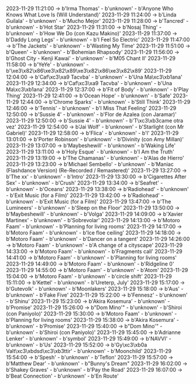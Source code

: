 2023-11-29 11:21:00 -> b'Irma Thomas' - b'unknown' - b'Anyone Who Knows What Love Is (Will Understand)'
2023-11-29 11:24:00 -> b'Linda Guilala' - b'unknown' - b'Mucho Mejor'
2023-11-29 11:28:00 -> b'Tancred' - b'unknown' - b'Hot Star'
2023-11-29 11:31:00 -> b'Nosaj Thing' - b'unknown' - b'How We Do (con Kazu Makino)'
2023-11-29 11:37:00 -> b'Daddy Long Legs' - b'unknown' - b'I Feel So Electric'
2023-11-29 11:47:00 -> b'The Jackets' - b'unknown' - b'Wasting My Time'
2023-11-29 11:51:00 -> b'Queen' - b'unknown' - b'Bohemian Rhapsody'
2023-11-29 11:56:00 -> b'Ghost City - Kenji Kawai' - b'unknown' - b'M05 Chant II'
2023-11-29 11:58:00 -> b'YeYe' - b'unknown' - b'\xe3\x82\x86\xe3\x82\x89\xe3\x82\x86\xe3\x82\x89'
2023-11-29 12:04:00 -> b'Caf\xc3\xa9 Tacvba' - b'unknown' - b'Una Ma\xc3\xb1ana'
2023-11-29 12:34:00 -> b'Caf\xc3\xa9 Tacvba' - b'unknown' - b'Una Ma\xc3\xb1ana'
2023-11-29 12:37:00 -> b'Fit of Body' - b'unknown' - b'Play Thing'
2023-11-29 12:41:00 -> b'Ocean Hope' - b'unknown' - b'Safe'
2023-11-29 12:44:00 -> b'Chrome Sparks' - b'unknown' - b'Still Think'
2023-11-29 12:46:00 -> b'Tennis' - b'unknown' - b'I Miss That Feeling'
2023-11-29 12:50:00 -> b'Sussie 4' - b'unknown' - b'Flor de Azalea (con Jaramar)'
2023-11-29 12:50:00 -> b'Sussie 4' - b'unknown' - b'T\xc3\xb3came otra vez'
2023-11-29 12:54:00 -> b'Jai Wolf' - b'unknown' - b'Starlight (con Mr Gabriel)'
2023-11-29 12:58:00 -> b'Flica' - b'unknown' - b'l'
2023-11-29 13:01:00 -> b'Porter Robinson' - b'unknown' - b'Divinity (con Amy Millan)'
2023-11-29 13:07:00 -> b'Maybeshewill' - b'unknown' - b'Waking Life'
2023-11-29 13:11:00 -> b'Holy Esque' - b'unknown' - b'I Am the Truth'
2023-11-29 13:19:00 -> b'The Chamanas' - b'unknown' - b'Alas de Hierro'
2023-11-29 13:23:00 -> b'Michael Sembello' - b'unknown' - b'Maniac (Flashdance Version) (Re-Recorded / Remastered)'
2023-11-29 13:27:00 -> b'The xx' - b'unknown' - b'Intro'
2023-11-29 13:30:00 -> b'Cigarettes After Sex' - b'unknown' - b'Crush'
2023-11-29 13:34:00 -> b'Seafret' - b'unknown' - b'Oceans'
2023-11-29 13:38:00 -> b'Radiohead' - b'unknown' - b'Exit Music (for a Film)'
2023-11-29 13:42:00 -> b'Radiohead' - b'unknown' - b'Exit Music (for a Film)'
2023-11-29 13:47:00 -> b'The Lumineers' - b'unknown' - b'Sleep on the Floor'
2023-11-29 13:50:00 -> b'Maybeshewill' - b'unknown' - b'Volga'
2023-11-29 14:09:00 -> b'Xavier Martinex' - b'unknown' - b'Sobrevolar'
2023-11-29 14:13:00 -> b'Motoro Faam' - b'unknown' - b'Planning for living rooms'
2023-11-29 14:17:00 -> b'Motoro Faam' - b'unknown' - b'Ice floe ceiling'
2023-11-29 14:18:00 -> b'Motoro Faam' - b'unknown' - b'Dancer on a tangent'
2023-11-29 14:26:00 -> b'Motoro Faam' - b'unknown' - b'A change of a cityscape'
2023-11-29 14:33:00 -> b'Motoro Faam' - b'unknown' - b'Fragments call'
2023-11-29 14:41:00 -> b'Motoro Faam' - b'unknown' - b'Planning for living rooms'
2023-11-29 14:49:00 -> b'Motoro Faam' - b'unknown' - b'Ridgeline 0'
2023-11-29 14:55:00 -> b'Motoro Faam' - b'unknown' - b'Atom'
2023-11-29 15:04:00 -> b'Motoro Faam' - b'unknown' - b'circle shift'
2023-11-29 15:11:00 -> b'Kettel' - b'unknown' - b'Ureterp, July'
2023-11-29 15:17:00 -> b'Gutevolk' - b'unknown' - b'Moonlakers'
2023-11-29 15:18:00 -> b'Aus' - b'unknown' - b'Fake Five'
2023-11-29 15:22:00 -> b'Fennesz' - b'unknown' - b'Shinu'
2023-11-29 15:23:00 -> b'Akira Kosemura' - b'unknown' - b'Promise'
2023-11-29 15:26:00 -> b"Dom Mino'" - b'unknown' - b'Shiroi (con Paniyolo)'
2023-11-29 15:30:00 -> b'Motoro Faam' - b'unknown' - b'Planning for living rooms'
2023-11-29 15:38:00 -> b'Akira Kosemura' - b'unknown' - b'Promise'
2023-11-29 15:40:00 -> b"Dom Mino'" - b'unknown' - b'Shiroi (con Paniyolo)'
2023-11-29 15:45:00 -> b'Adrianne Lenker' - b'unknown' - b'symbol'
2023-11-29 15:49:00 -> b'NAVVI' - b'unknown' - b'Us'
2023-11-29 15:52:00 -> b'Gy\xc3\xb0a Valt\xc3\xbdsd\xc3\xb3ttir' - b'unknown' - b'Moonchild'
2023-11-29 15:54:00 -> b'Spesh' - b'unknown' - b'Teflon'
2023-11-29 15:57:00 -> b'Matthew Dear' - b'unknown' - b"Bunny's Dream"
2023-11-29 16:02:00 -> b'Shakey Graves' - b'unknown' - b'Pay the Road'
2023-11-29 16:07:00 -> b'Beat Connection' - b'unknown' - b'En Route'
